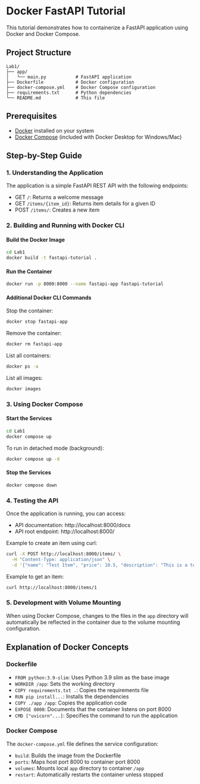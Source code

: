 # Docker FastAPI Tutorial

This tutorial demonstrates how to containerize a FastAPI application using Docker and Docker Compose.

## Project Structure

```
Lab1/
├── app/
│   └── main.py           # FastAPI application
├── Dockerfile            # Docker configuration
├── docker-compose.yml    # Docker Compose configuration
├── requirements.txt      # Python dependencies
└── README.md             # This file
```

## Prerequisites

- [Docker](https://docs.docker.com/get-docker/) installed on your system
- [Docker Compose](https://docs.docker.com/compose/install/) (included with Docker Desktop for Windows/Mac)

## Step-by-Step Guide

### 1. Understanding the Application

The application is a simple FastAPI REST API with the following endpoints:

- GET `/`: Returns a welcome message
- GET `/items/{item_id}`: Returns item details for a given ID
- POST `/items/`: Creates a new item

### 2. Building and Running with Docker CLI

#### Build the Docker Image

```bash
cd Lab1
docker build -t fastapi-tutorial .
```

#### Run the Container

```bash
docker run -p 8000:8000 --name fastapi-app fastapi-tutorial
```

#### Additional Docker CLI Commands

Stop the container:

```bash
docker stop fastapi-app
```

Remove the container:

```bash
docker rm fastapi-app
```

List all containers:

```bash
docker ps -a
```

List all images:

```bash
docker images
```

### 3. Using Docker Compose

#### Start the Services

```bash
cd Lab1
docker compose up
```

To run in detached mode (background):

```bash
docker compose up -d
```

#### Stop the Services

```bash
docker compose down
```

### 4. Testing the API

Once the application is running, you can access:

- API documentation: http://localhost:8000/docs
- API root endpoint: http://localhost:8000/

Example to create an item using curl:

```bash
curl -X POST http://localhost:8000/items/ \
  -H "Content-Type: application/json" \
  -d '{"name": "Test Item", "price": 10.5, "description": "This is a test item"}'
```

Example to get an item:

```bash
curl http://localhost:8000/items/1
```

### 5. Development with Volume Mounting

When using Docker Compose, changes to the files in the `app` directory will automatically be reflected in the container due to the volume mounting configuration.

## Explanation of Docker Concepts

### Dockerfile

- `FROM python:3.9-slim`: Uses Python 3.9 slim as the base image
- `WORKDIR /app`: Sets the working directory
- `COPY requirements.txt .`: Copies the requirements file
- `RUN pip install...`: Installs the dependencies
- `COPY ./app /app`: Copies the application code
- `EXPOSE 8000`: Documents that the container listens on port 8000
- `CMD ["uvicorn"...]`: Specifies the command to run the application

### Docker Compose

The `docker-compose.yml` file defines the service configuration:

- `build`: Builds the image from the Dockerfile
- `ports`: Maps host port 8000 to container port 8000
- `volumes`: Mounts local `app` directory to container `/app`
- `restart`: Automatically restarts the container unless stopped
